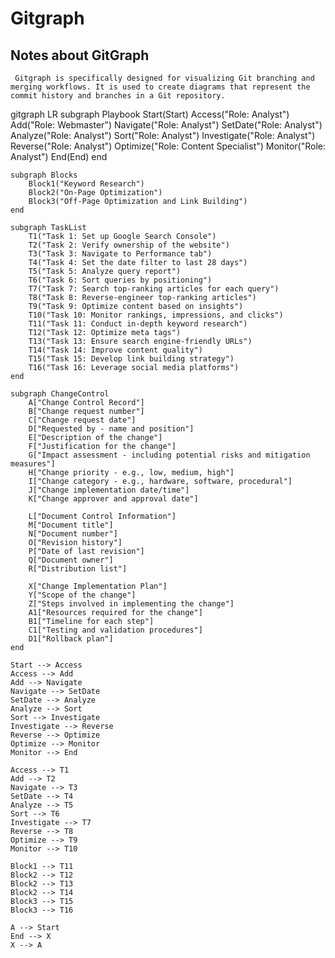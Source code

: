 # Gitgraph
## Notes about GitGraph
     Gitgraph is specifically designed for visualizing Git branching and merging workflows. It is used to create diagrams that represent the commit history and branches in a Git repository.
gitgraph LR
    subgraph Playbook
        Start(Start)
        Access("Role: Analyst")
        Add("Role: Webmaster")
        Navigate("Role: Analyst")
        SetDate("Role: Analyst")
        Analyze("Role: Analyst")
        Sort("Role: Analyst")
        Investigate("Role: Analyst")
        Reverse("Role: Analyst")
        Optimize("Role: Content Specialist")
        Monitor("Role: Analyst")
        End(End)
    end

    subgraph Blocks
        Block1("Keyword Research")
        Block2("On-Page Optimization")
        Block3("Off-Page Optimization and Link Building")
    end

    subgraph TaskList
        T1("Task 1: Set up Google Search Console")
        T2("Task 2: Verify ownership of the website")
        T3("Task 3: Navigate to Performance tab")
        T4("Task 4: Set the date filter to last 28 days")
        T5("Task 5: Analyze query report")
        T6("Task 6: Sort queries by positioning")
        T7("Task 7: Search top-ranking articles for each query")
        T8("Task 8: Reverse-engineer top-ranking articles")
        T9("Task 9: Optimize content based on insights")
        T10("Task 10: Monitor rankings, impressions, and clicks")
        T11("Task 11: Conduct in-depth keyword research")
        T12("Task 12: Optimize meta tags")
        T13("Task 13: Ensure search engine-friendly URLs")
        T14("Task 14: Improve content quality")
        T15("Task 15: Develop link building strategy")
        T16("Task 16: Leverage social media platforms")
    end

    subgraph ChangeControl
        A["Change Control Record"]
        B["Change request number"]
        C["Change request date"]
        D["Requested by - name and position"]
        E["Description of the change"]
        F["Justification for the change"]
        G["Impact assessment - including potential risks and mitigation measures"]
        H["Change priority - e.g., low, medium, high"]
        I["Change category - e.g., hardware, software, procedural"]
        J["Change implementation date/time"]
        K["Change approver and approval date"]

        L["Document Control Information"]
        M["Document title"]
        N["Document number"]
        O["Revision history"]
        P["Date of last revision"]
        Q["Document owner"]
        R["Distribution list"]

        X["Change Implementation Plan"]
        Y["Scope of the change"]
        Z["Steps involved in implementing the change"]
        A1["Resources required for the change"]
        B1["Timeline for each step"]
        C1["Testing and validation procedures"]
        D1["Rollback plan"]
    end

    Start --> Access
    Access --> Add
    Add --> Navigate
    Navigate --> SetDate
    SetDate --> Analyze
    Analyze --> Sort
    Sort --> Investigate
    Investigate --> Reverse
    Reverse --> Optimize
    Optimize --> Monitor
    Monitor --> End

    Access --> T1
    Add --> T2
    Navigate --> T3
    SetDate --> T4
    Analyze --> T5
    Sort --> T6
    Investigate --> T7
    Reverse --> T8
    Optimize --> T9
    Monitor --> T10

    Block1 --> T11
    Block2 --> T12
    Block2 --> T13
    Block2 --> T14
    Block3 --> T15
    Block3 --> T16

    A --> Start
    End --> X
    X --> A
```
